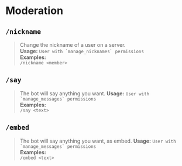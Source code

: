 # Moderation

## `/nickname`

> Change the nickname of a user on a server.   
> **Usage:** ``User with `manage_nicknames` permissions``   
> **Examples:**     
> `/nickname <member>`

## `/say`

> The bot will say anything you want.
> **Usage:** ``User with `manage_messages` permissions``   
> **Examples:**     
> `/say <text>`

## `/embed`

> The bot will say anything you want, as embed.
> **Usage:** ``User with `manage_messages` permissions``   
> **Examples:**     
> `/embed <text>`
